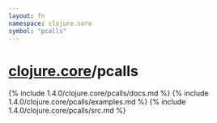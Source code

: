 ```yaml
---
layout: fn
namespace: clojure.core
symbol: "pcalls"
---
```


# [clojure.core](../)/pcalls

{% include 1.4.0/clojure.core/pcalls/docs.md %}
{% include 1.4.0/clojure.core/pcalls/examples.md %}
{% include 1.4.0/clojure.core/pcalls/src.md %}

